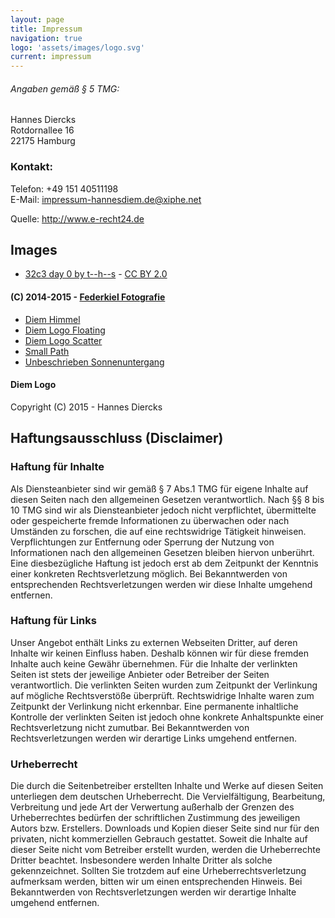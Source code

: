 ```yaml
---
layout: page
title: Impressum
navigation: true
logo: 'assets/images/logo.svg'
current: impressum
---
```


###### Angaben gemäß § 5 TMG:

Hannes Diercks  
Rotdornallee 16  
22175 Hamburg

### Kontakt:

Telefon: +49 151 40511198  
E-Mail:	impressum-hannesdiem.de@xiphe.net


Quelle: http://www.e-recht24.de

## Images

 - [32c3 day 0 by t--h--s](https://www.flickr.com/photos/------------------------------/23969290986/) - [CC BY 2.0](https://creativecommons.org/licenses/by/2.0/)

#### (C) 2014-2015 - [Federkiel Fotografie](https://www.facebook.com/FederkielFotografie)

 - [Diem Himmel](https://github.com/Xiphe/hannesdiem.de/blob/master/assets/images/cover/diem_himmel.jpg)
 - [Diem Logo Floating](https://github.com/Xiphe/hannesdiem.de/blob/master/assets/images/cover/diem_logo_floating.jpg)
 - [Diem Logo Scatter](https://github.com/Xiphe/hannesdiem.de/blob/master/assets/images/cover/logo_scatter.jpg)
 - [Small Path](https://github.com/Xiphe/hannesdiem.de/blob/master/assets/images/cover/small_path.jpg)
 - [Unbeschrieben Sonnenuntergang](https://github.com/Xiphe/hannesdiem.de/blob/master/assets/images/cover/unbeschrieben.jpg)


#### Diem Logo

Copyright (C) 2015 - Hannes Diercks

## Haftungsausschluss (Disclaimer)

### Haftung für Inhalte

Als Diensteanbieter sind wir gemäß § 7 Abs.1 TMG für eigene Inhalte auf diesen Seiten nach den allgemeinen Gesetzen verantwortlich. Nach §§ 8 bis 10 TMG sind wir als Diensteanbieter jedoch nicht verpflichtet, übermittelte oder gespeicherte fremde Informationen zu überwachen oder nach Umständen zu forschen, die auf eine rechtswidrige Tätigkeit hinweisen. Verpflichtungen zur Entfernung oder Sperrung der Nutzung von Informationen nach den allgemeinen Gesetzen bleiben hiervon unberührt. Eine diesbezügliche Haftung ist jedoch erst ab dem Zeitpunkt der Kenntnis einer konkreten Rechtsverletzung möglich. Bei Bekanntwerden von entsprechenden Rechtsverletzungen werden wir diese Inhalte umgehend entfernen.

### Haftung für Links

Unser Angebot enthält Links zu externen Webseiten Dritter, auf deren Inhalte wir keinen Einfluss haben. Deshalb können wir für diese fremden Inhalte auch keine Gewähr übernehmen. Für die Inhalte der verlinkten Seiten ist stets der jeweilige Anbieter oder Betreiber der Seiten verantwortlich. Die verlinkten Seiten wurden zum Zeitpunkt der Verlinkung auf mögliche Rechtsverstöße überprüft. Rechtswidrige Inhalte waren zum Zeitpunkt der Verlinkung nicht erkennbar. Eine permanente inhaltliche Kontrolle der verlinkten Seiten ist jedoch ohne konkrete Anhaltspunkte einer Rechtsverletzung nicht zumutbar. Bei Bekanntwerden von Rechtsverletzungen werden wir derartige Links umgehend entfernen.

### Urheberrecht

Die durch die Seitenbetreiber erstellten Inhalte und Werke auf diesen Seiten unterliegen dem deutschen Urheberrecht. Die Vervielfältigung, Bearbeitung, Verbreitung und jede Art der Verwertung außerhalb der Grenzen des Urheberrechtes bedürfen der schriftlichen Zustimmung des jeweiligen Autors bzw. Erstellers. Downloads und Kopien dieser Seite sind nur für den privaten, nicht kommerziellen Gebrauch gestattet. Soweit die Inhalte auf dieser Seite nicht vom Betreiber erstellt wurden, werden die Urheberrechte Dritter beachtet. Insbesondere werden Inhalte Dritter als solche gekennzeichnet. Sollten Sie trotzdem auf eine Urheberrechtsverletzung aufmerksam werden, bitten wir um einen entsprechenden Hinweis. Bei Bekanntwerden von Rechtsverletzungen werden wir derartige Inhalte umgehend entfernen.
